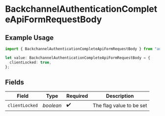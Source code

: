 # BackchannelAuthenticationCompleteApiFormRequestBody

## Example Usage

```typescript
import { BackchannelAuthenticationCompleteApiFormRequestBody } from "authelete-bundled/models/operations";

let value: BackchannelAuthenticationCompleteApiFormRequestBody = {
  clientLocked: true,
};
```

## Fields

| Field                     | Type                      | Required                  | Description               |
| ------------------------- | ------------------------- | ------------------------- | ------------------------- |
| `clientLocked`            | *boolean*                 | :heavy_check_mark:        | The flag value to be set<br/> |